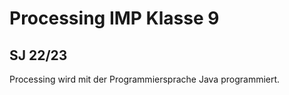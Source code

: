 # Processing IMP Klasse 9
## SJ 22/23

Processing wird mit der Programmiersprache Java programmiert.  
